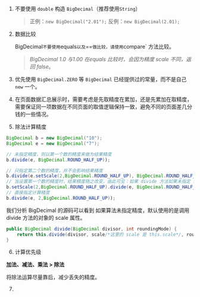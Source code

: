 1. 不要使用 `double` 构造 `BigDecimal`（推荐使用`String`）

   > 正例：`new BigDecimal("2.01");`
   > 反例：`new BigDecimal(2.01);`

2. 数据比较

   BigDecimal` 不要使用 `equals` 以及 `==` 做比较，请使用 `compare` 方法比较。

   > *BigDecimal 1.0 与1.00 在equals 比较时，会因为精度 scale 不同，返回 false*。

3. 优先使用 `BigDecimal.ZERO` 等 `BigDecimal` 已经提供过的常量，而不是自己 `new` 一个。

4. 在页面数据汇总展示时，需要考虑是先取精度在累加，还是先累加在取精度，需要保证同一项数据在不同页面的取值逻辑保持一致，避免不同的页面差几分钱的一些情况。

5. 除法计算精度

  ```java
  BigDecimal b = new BigDecimal("10");
  BigDecimal e = new BigDecimal("7");
  
  // 未指定精度，则以第一个数的精度来做为结果精度
  b.divide(e, BigDecimal.ROUND_HALF_UP));										// 1
  
  // 只指定第二个数的精度，并不会影响结果精度
  b.divide(e.setScale(2,BigDecimal.ROUND_HALF_UP), BigDecimal.ROUND_HALF_UP) // 1
  // 当设置第一个数的精度时，结果精度随之改变，由此可见：如果 divide 方法如果未指定 scale ，则需要在除之前预设精度
  b.setScale(2,BigDecimal.ROUND_HALF_UP).divide(e, BigDecimal.ROUND_HALF_UP);// 1.43
  // 直接指定计算精度
  b.divide(e, 2,BigDecimal.ROUND_HALF_UP));									// 1.43
  
  
  ```

  我们分析 BigDecimal 的源码可以看到 如果算法未指定精度，默认使用的是调用 divide 方法的对象的 scale 属性。

  ```java
  public BigDecimal divide(BigDecimal divisor, int roundingMode) {
      return this.divide(divisor, scale/*这里的 scale 是 this.scale*/, roundingMode);
  }
  ```

6. 计算优先级

  **加法、减法、乘法    >  除法**

  将除法运算尽量靠后，减少丢失的精度。

7. 